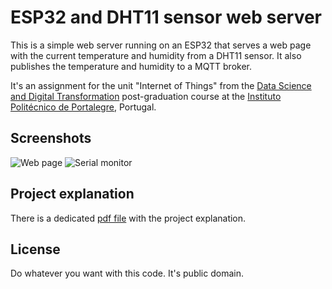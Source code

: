 # ESP32 and DHT11 sensor web server

This is a simple web server running on an ESP32 that serves a web page with the current temperature and humidity from a DHT11 sensor.
It also publishes the temperature and humidity to a MQTT broker.

It's an assignment for the unit "Internet of Things" from the [Data Science and Digital Transformation](https://www.ipportalegre.pt/pt/oferta-formativa/pos-graduacao-data-science-and-digital-transformation) post-graduation course at the [Instituto Politécnico de Portalegre](https://www.ipportalegre.pt/pt/), Portugal.

## Screenshots

![Web page](https://imgur.com/n4F2tsw.png)
![Serial monitor](https://imgur.com/FBsA2S9.png)

## Project explanation

There is a dedicated [pdf file](Projeto_Prático___IoT.pdf) with the project explanation.

## License

Do whatever you want with this code. It's public domain.
